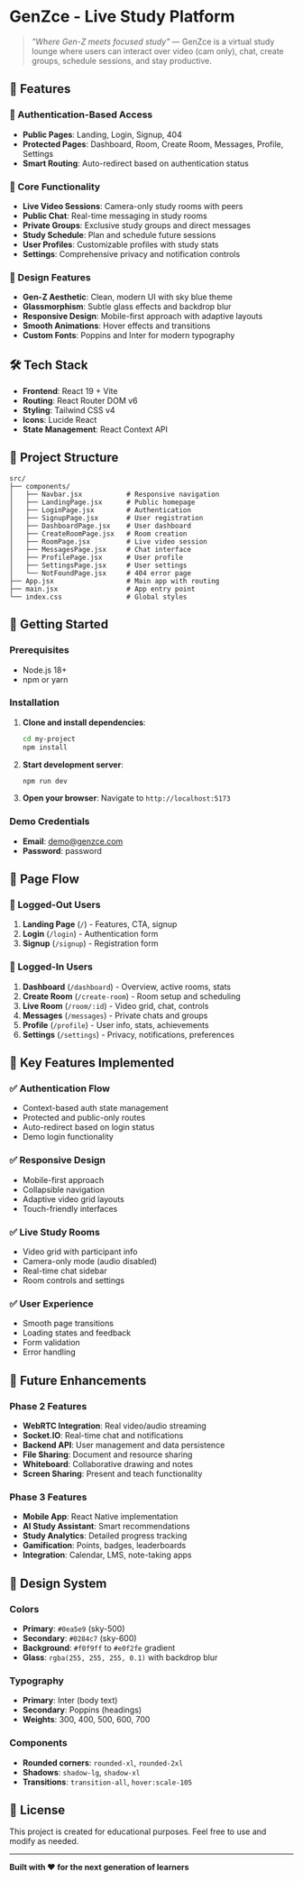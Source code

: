 # GenZce - Live Study Platform

> *"Where Gen-Z meets focused study"* — GenZce is a virtual study lounge where users can interact over video (cam only), chat, create groups, schedule sessions, and stay productive.

## 🚀 Features

### 🔐 Authentication-Based Access
- **Public Pages**: Landing, Login, Signup, 404
- **Protected Pages**: Dashboard, Room, Create Room, Messages, Profile, Settings
- **Smart Routing**: Auto-redirect based on authentication status

### 📱 Core Functionality
- **Live Video Sessions**: Camera-only study rooms with peers
- **Public Chat**: Real-time messaging in study rooms
- **Private Groups**: Exclusive study groups and direct messages
- **Study Schedule**: Plan and schedule future sessions
- **User Profiles**: Customizable profiles with study stats
- **Settings**: Comprehensive privacy and notification controls

### 🎨 Design Features
- **Gen-Z Aesthetic**: Clean, modern UI with sky blue theme
- **Glassmorphism**: Subtle glass effects and backdrop blur
- **Responsive Design**: Mobile-first approach with adaptive layouts
- **Smooth Animations**: Hover effects and transitions
- **Custom Fonts**: Poppins and Inter for modern typography

## 🛠️ Tech Stack

- **Frontend**: React 19 + Vite
- **Routing**: React Router DOM v6
- **Styling**: Tailwind CSS v4
- **Icons**: Lucide React
- **State Management**: React Context API

## 📁 Project Structure

```
src/
├── components/
│   ├── Navbar.jsx           # Responsive navigation
│   ├── LandingPage.jsx      # Public homepage
│   ├── LoginPage.jsx        # Authentication
│   ├── SignupPage.jsx       # User registration
│   ├── DashboardPage.jsx    # User dashboard
│   ├── CreateRoomPage.jsx   # Room creation
│   ├── RoomPage.jsx         # Live video session
│   ├── MessagesPage.jsx     # Chat interface
│   ├── ProfilePage.jsx      # User profile
│   ├── SettingsPage.jsx     # User settings
│   └── NotFoundPage.jsx     # 404 error page
├── App.jsx                  # Main app with routing
├── main.jsx                 # App entry point
└── index.css                # Global styles
```

## 🚀 Getting Started

### Prerequisites
- Node.js 18+ 
- npm or yarn

### Installation

1. **Clone and install dependencies**:
   ```bash
   cd my-project
   npm install
   ```

2. **Start development server**:
   ```bash
   npm run dev
   ```

3. **Open your browser**:
   Navigate to `http://localhost:5173`

### Demo Credentials
- **Email**: demo@genzce.com
- **Password**: password

## 📱 Page Flow

### 🚪 Logged-Out Users
1. **Landing Page** (`/`) - Features, CTA, signup
2. **Login** (`/login`) - Authentication form
3. **Signup** (`/signup`) - Registration form

### 🔐 Logged-In Users
1. **Dashboard** (`/dashboard`) - Overview, active rooms, stats
2. **Create Room** (`/create-room`) - Room setup and scheduling
3. **Live Room** (`/room/:id`) - Video grid, chat, controls
4. **Messages** (`/messages`) - Private chats and groups
5. **Profile** (`/profile`) - User info, stats, achievements
6. **Settings** (`/settings`) - Privacy, notifications, preferences

## 🎯 Key Features Implemented

### ✅ Authentication Flow
- Context-based auth state management
- Protected and public-only routes
- Auto-redirect based on login status
- Demo login functionality

### ✅ Responsive Design
- Mobile-first approach
- Collapsible navigation
- Adaptive video grid layouts
- Touch-friendly interfaces

### ✅ Live Study Rooms
- Video grid with participant info
- Camera-only mode (audio disabled)
- Real-time chat sidebar
- Room controls and settings

### ✅ User Experience
- Smooth page transitions
- Loading states and feedback
- Form validation
- Error handling

## 🔮 Future Enhancements

### Phase 2 Features
- **WebRTC Integration**: Real video/audio streaming
- **Socket.IO**: Real-time chat and notifications
- **Backend API**: User management and data persistence
- **File Sharing**: Document and resource sharing
- **Whiteboard**: Collaborative drawing and notes
- **Screen Sharing**: Present and teach functionality

### Phase 3 Features
- **Mobile App**: React Native implementation
- **AI Study Assistant**: Smart recommendations
- **Study Analytics**: Detailed progress tracking
- **Gamification**: Points, badges, leaderboards
- **Integration**: Calendar, LMS, note-taking apps

## 🎨 Design System

### Colors
- **Primary**: `#0ea5e9` (sky-500)
- **Secondary**: `#0284c7` (sky-600)
- **Background**: `#f0f9ff` to `#e0f2fe` gradient
- **Glass**: `rgba(255, 255, 255, 0.1)` with backdrop blur

### Typography
- **Primary**: Inter (body text)
- **Secondary**: Poppins (headings)
- **Weights**: 300, 400, 500, 600, 700

### Components
- **Rounded corners**: `rounded-xl`, `rounded-2xl`
- **Shadows**: `shadow-lg`, `shadow-xl`
- **Transitions**: `transition-all`, `hover:scale-105`

## 📄 License

This project is created for educational purposes. Feel free to use and modify as needed.

---

**Built with ❤️ for the next generation of learners**